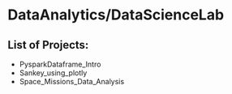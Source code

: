 # DataAnalytics/DataScienceLab

## List of Projects:
* PysparkDataframe_Intro
* Sankey_using_plotly
* Space_Missions_Data_Analysis
